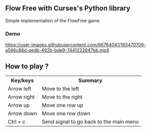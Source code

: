 <h2>Flow Free with <strong>Curses's Python library</strong> </h2>
<p>Simple implementation of the FlowFree game</p>
<h3>Demo</h3>

https://user-images.githubusercontent.com/66764041/193470709-a566c86d-aedb-492b-bde9-7441222647bb.mp4

<h2>How to play ?</h2>
<table>
  <tr>
    <th>Key/keys</th>
    <th>Summary</th>
  </tr>
  <tr>
    <td>Arrow left</td>
    <td>Move to the left</td>
  </tr>
  <tr>
    <td>Arrow right</td>
    <td>Move to the right</td>
  </tr>
  <tr>
    <td>Arrow up</td>
    <td>Move one row up</td>
  </tr>
  <tr>
    <td>Arrow down</td>
    <td>Move one row down</td>
  </tr>
  <tr>
    <td>Ctrl + c </td>
    <td>Send signal to go back to the main menu</td>
  </tr>

</table>

